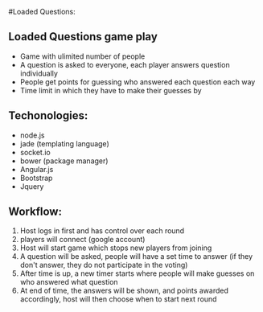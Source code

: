 #Loaded Questions:

## Loaded Questions game play
- Game with ulimited number of people
- A question is asked to everyone, each player answers question individually
- People get points for guessing who answered each question each way
- Time limit in which they have to make their guesses by 

## Techonologies:
- node.js
- jade (templating language)
- socket.io
- bower (package manager)
- Angular.js
- Bootstrap
- Jquery

## Workflow: 
1. Host logs in first and has control over each round
2. players will connect (google account)
3. Host will start game which stops new players from joining
4. A question will be asked, people will have a set time to answer (if they don't answer, they do not participate in the voting)
5. After time is up, a new timer starts where people will make guesses on who answered what question
6. At end of time, the answers will be shown, and points awarded accordingly, host will then choose when to start next round 
